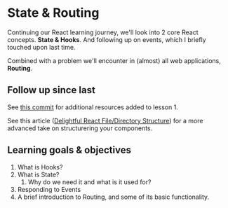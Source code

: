 # State & Routing

Continuing our React learning journey, we'll look into 2 core React concepts. **State & Hooks**. And following up on events, which I briefly touched upon last time.

Combined with a problem we'll encounter in (almost) all web applications, **Routing**.

## Follow up since last

See [this commit](https://github.com/mtnl-teaching/2024-WEB-1sem-client-side/commit/dffda5403a5c2089319368c857505effafc217c1) for additional resources added to lesson 1.

See this article ([Delightful React File/Directory Structure](https://www.joshwcomeau.com/react/file-structure/)) for a more advanced take on structurering your components.

## Learning goals & objectives

1. What is Hooks?
2. What is State?
   1. Why do we need it and what is it used for?
3. Responding to Events
4. A brief introduction to Routing, and some of its basic functionality.
